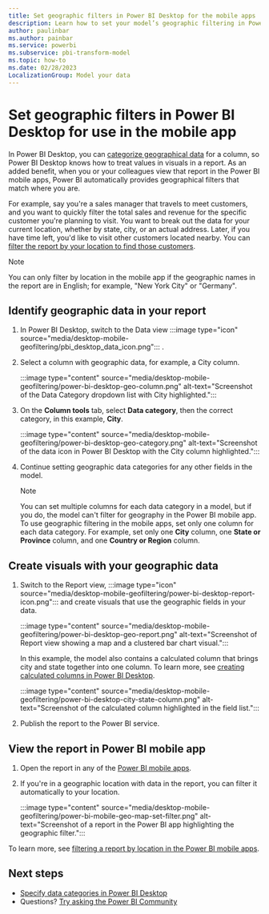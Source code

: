 ```yaml
---
title: Set geographic filters in Power BI Desktop for the mobile apps
description: Learn how to set your model’s geographic filtering in Power BI Desktop, so you can automatically filter data for your location in Power BI mobile apps.
author: paulinbar
ms.author: painbar
ms.service: powerbi
ms.subservice: pbi-transform-model
ms.topic: how-to
ms.date: 02/28/2023
LocalizationGroup: Model your data
---
```

# Set geographic filters in Power BI Desktop for use in the mobile app

In Power BI Desktop, you can [categorize geographical data](desktop-data-categorization.md) for a column, so Power BI Desktop knows how to treat values in visuals in a report. As an added benefit, when you or your colleagues view that report in the Power BI mobile apps, Power BI automatically provides geographical filters that match where you are.

For example, say you're a sales manager that travels to meet customers, and you want to quickly filter the total sales and revenue for the specific customer you're planning to visit. You want to break out the data for your current location, whether by state, city, or an actual address. Later, if you have time left, you'd like to visit other customers located nearby. You can [filter the report by your location to find those customers](../consumer/mobile/mobile-apps-geographic-filtering.md).

> [!NOTE]
> You can only filter by location in the mobile app if the geographic names in the report are in English; for example, "New York City" or "Germany".
>
>

## Identify geographic data in your report

1. In Power BI Desktop, switch to the Data view :::image type="icon" source="media/desktop-mobile-geofiltering/pbi_desktop_data_icon.png"::: .

2. Select a column with geographic data, for example, a City column.

    :::image type="content" source="media/desktop-mobile-geofiltering/power-bi-desktop-geo-column.png" alt-text="Screenshot of the Data Category dropdown list with City highlighted.":::

3. On the **Column tools** tab, select **Data category**, then the correct category, in this example, **City**.

    :::image type="content" source="media/desktop-mobile-geofiltering/power-bi-desktop-geo-category.png" alt-text="Screenshot of the data icon in Power BI Desktop with the City column highlighted.":::

4. Continue setting geographic data categories for any other fields in the model.

   > [!NOTE]
   > You can set multiple columns for each data category in a model, but if you do, the model can't filter for geography in the Power BI mobile app. To use geographic filtering in the mobile apps, set only one column for each data category. For example, set only one **City** column, one **State or Province** column, and one **Country or Region** column.
   >
   >

## Create visuals with your geographic data

1. Switch to the Report view, :::image type="icon" source="media/desktop-mobile-geofiltering/power-bi-desktop-report-icon.png"::: and create visuals that use the geographic fields in your data.

    :::image type="content" source="media/desktop-mobile-geofiltering/power-bi-desktop-geo-report.png" alt-text="Screenshot of Report view showing a map and a clustered bar chart visual.":::

    In this example, the model also contains a calculated column that brings city and state together into one column. To learn more, see [creating calculated columns in Power BI Desktop](desktop-calculated-columns.md).

    :::image type="content" source="media/desktop-mobile-geofiltering/power-bi-desktop-city-state-column.png" alt-text="Screenshot of the calculated column highlighted in the field list.":::
2. Publish the report to the Power BI service.

## View the report in Power BI mobile app

1. Open the report in any of the [Power BI mobile apps](../consumer/mobile/mobile-apps-for-mobile-devices.md).
2. If you're in a geographic location with data in the report, you can filter it automatically to your location.

    :::image type="content" source="media/desktop-mobile-geofiltering/power-bi-mobile-geo-map-set-filter.png" alt-text="Screenshot of a report in the Power BI app highlighting the geographic filter.":::

To learn more, see [filtering a report by location in the Power BI mobile apps](../consumer/mobile/mobile-apps-geographic-filtering.md).

## Next steps

* [Specify data categories in Power BI Desktop](desktop-data-categorization.md)  
* Questions? [Try asking the Power BI Community](https://community.powerbi.com/)
